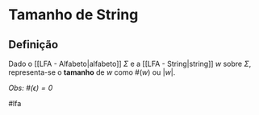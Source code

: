 
# Tamanho de String

## Definição

Dado o [[LFA - Alfabeto|alfabeto]] $\Sigma$ e a [[LFA - String|string]] $w$ sobre $\Sigma$, representa-se o **tamanho** de $w$ como $\#(w)$ ou $|w|$.

*Obs: $\#(\epsilon) = 0$*

#lfa